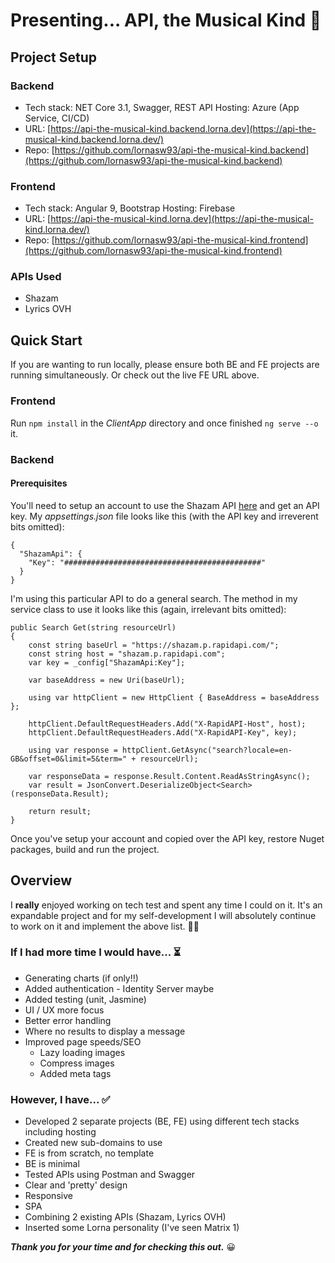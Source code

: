 
# Presenting... API, the Musical Kind 🎵

## Project Setup

### Backend
* Tech stack: NET Core 3.1, Swagger, REST API Hosting: Azure (App Service, CI/CD)
* URL: [https://api-the-musical-kind.backend.lorna.dev](https://api-the-musical-kind.backend.lorna.dev/)
* Repo: [https://github.com/lornasw93/api-the-musical-kind.backend](https://github.com/lornasw93/api-the-musical-kind.backend)

### Frontend
* Tech stack: Angular 9, Bootstrap Hosting: Firebase
* URL: [https://api-the-musical-kind.lorna.dev](https://api-the-musical-kind.lorna.dev/)
* Repo: [https://github.com/lornasw93/api-the-musical-kind.frontend](https://github.com/lornasw93/api-the-musical-kind.frontend)

### APIs Used
* Shazam
* Lyrics OVH

## Quick Start 
If you are wanting to run locally, please ensure both BE and FE projects are running simultaneously. Or check out the live FE URL above.

### Frontend
Run `npm install` in the *ClientApp* directory and once finished `ng serve --o` it.

### Backend
#### Prerequisites 

You'll need to setup an account to use the Shazam API [here](https://rapidapi.com/apidojo/api/shazam) and get an API key. My *appsettings.json* file looks like this (with the API key and irreverent bits omitted):
```
{
  "ShazamApi": {
    "Key": "############################################"
  } 
}
```
I'm using this particular API to do a general search. The method in my service class to use it looks like this (again, irrelevant bits omitted):
```
public Search Get(string resourceUrl)
{
	const string baseUrl = "https://shazam.p.rapidapi.com/";
    const string host = "shazam.p.rapidapi.com";
    var key = _config["ShazamApi:Key"];

    var baseAddress = new Uri(baseUrl);

    using var httpClient = new HttpClient { BaseAddress = baseAddress };

    httpClient.DefaultRequestHeaders.Add("X-RapidAPI-Host", host);
    httpClient.DefaultRequestHeaders.Add("X-RapidAPI-Key", key);

    using var response = httpClient.GetAsync("search?locale=en-GB&offset=0&limit=5&term=" + resourceUrl);

    var responseData = response.Result.Content.ReadAsStringAsync();
    var result = JsonConvert.DeserializeObject<Search>(responseData.Result);
 
    return result;
}
```
Once you've setup your account and copied over the API key, restore Nuget packages, build and run the project.  
 
## Overview 
I **really** enjoyed working on tech test and spent any time I could on it. It's an expandable project and for my self-development I will absolutely continue to work on it and implement the above list. 🏃‍♀️

### If I had more time I would have... ⏳
* Generating charts (if only!!)
* Added authentication - Identity Server maybe
* Added testing (unit, Jasmine)
* UI / UX more focus
* Better error handling
* Where no results to display a message
* Improved page speeds/SEO
	* Lazy loading images
	* Compress images
	* Added meta tags


### However, I have... ✅
* Developed 2 separate projects (BE, FE) using different tech stacks including hosting
* Created new sub-domains to use
* FE is from scratch, no template
* BE is minimal
* Tested APIs using Postman and Swagger
* Clear and 'pretty' design
* Responsive
* SPA
* Combining 2 existing APIs (Shazam, Lyrics OVH)
* Inserted some Lorna personality (I've seen Matrix 1)

***Thank you for your time and for checking this out.*** 😀
